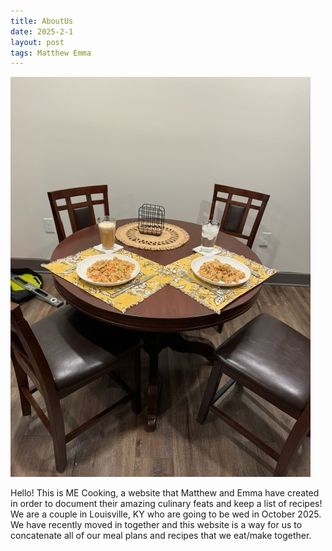 ```yaml
---
title: AboutUs
date: 2025-2-1
layout: post
tags: Matthew Emma
---
```


<img src="/assets/DinnerTable.jpg" alt="DinnerTable.jpg">

Hello! This is ME Cooking, a website that Matthew and Emma have created in order to document their amazing culinary feats and keep a list of recipes!
We are a couple in Louisville, KY who are going to be wed in October 2025. We have recently moved in together and this website is a way for us to concatenate all of our meal plans and recipes that we eat/make together.
